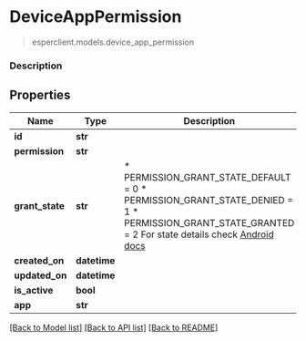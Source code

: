 # DeviceAppPermission
> esperclient.models.device_app_permission

### Description

## Properties
Name | Type | Description | Notes
------------ | ------------- | ------------- | -------------
**id** | **str** |  | [optional] 
**permission** | **str** |  | 
**grant_state** | **str** | * PERMISSION_GRANT_STATE_DEFAULT &#x3D; 0 * PERMISSION_GRANT_STATE_DENIED &#x3D; 1 * PERMISSION_GRANT_STATE_GRANTED &#x3D; 2  For state details check [Android docs](https://developer.android.com/reference/android/app/admin/DevicePolicyManager#PERMISSION_GRANT_STATE_DEFAULT)  | [optional] 
**created_on** | **datetime** |  | [optional] 
**updated_on** | **datetime** |  | [optional] 
**is_active** | **bool** |  | [optional] 
**app** | **str** |  | [optional] 

[[Back to Model list]](../README.md#documentation-for-models) [[Back to API list]](../README.md#documentation-for-api-endpoints) [[Back to README]](../README.md)


